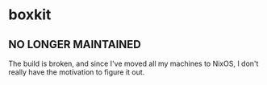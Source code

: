 # boxkit

## NO LONGER MAINTAINED

The build is broken, and since I've moved all my machines to NixOS, I don't
really have the motivation to figure it out.
